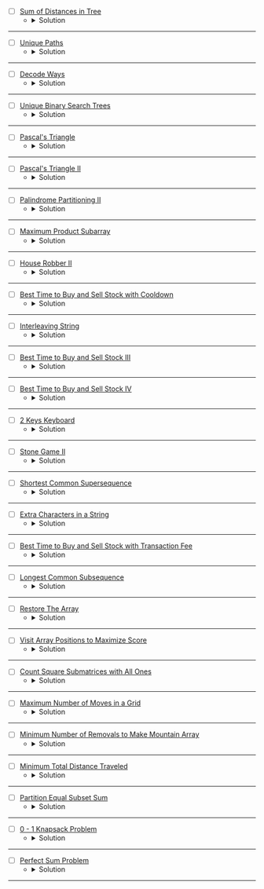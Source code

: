 * [ ] [Sum of Distances in Tree](https://leetcode.com/problems/sum-of-distances-in-tree/description/)
    * <details>
        <summary> Solution </summary>

        ```c++
            class Solution {
                void Populate(int node, int parent, vector<int>& nodeCount,
                            vector<int>& result, vector<vector<int>>& adj) {
                    nodeCount[node] = 1;
                    for (auto& child : adj[node]) {
                        if (child == parent) continue;
                        Populate(child, node, nodeCount, result, adj);
                        nodeCount[node] += nodeCount[child];
                        result[node] += result[child] + nodeCount[child];
                    }
                }

                void dfs(int node, int parent, int& n, vector<int>& nodeCount, vector<int>& result,
                        vector<vector<int>>& adj) {
                    if(parent != -1) {
                        result[node] = result[parent] + (n - nodeCount[node]) - nodeCount[node];
                    }
                    for(auto &child: adj[node]) {
                        if(child != parent) {
                            dfs(child, node, n, nodeCount, result, adj);
                        }
                    }
                }

            public:
                vector<int> sumOfDistancesInTree(int n, vector<vector<int>>& edges) {
                    vector<int> nodeCount(n), result(n);
                    vector<vector<int>> adj(n);
                    for (auto& edge : edges) {
                        int u = edge[0], v = edge[1];
                        adj[u].push_back(v);
                        adj[v].push_back(u);
                    }
                    Populate(0, -1, nodeCount, result, adj);
                    dfs(0, -1, n, nodeCount, result, adj);
                    return result;
                }
            };

    </details>

---



* [ ] [Unique Paths](https://leetcode.com/problems/unique-paths/description/)
    * <details>
        <summary> Solution </summary>

        ```c++
            class Solution {
                int dp[101][101];
                bool isValid(int i, int j, int n, int m) {
                    return (i >= 0 && i < n && j >= 0 && j < m);
                }
                // Memoization
                int Paths(int i, int j, int n, int m) {
                    if(!isValid(i, j, n, m)) return 0;
                    if(i == n - 1 && j == m - 1) return 1;
                    int &ret = dp[i][j];
                    if(~ret) return ret;
                    ret = Paths(i + 1, j, n, m);
                    ret += Paths(i, j + 1, n, m);
                    return ret;
                }
            public:
                int uniquePaths(int m, int n) {
                    // Iterative dp
                    dp[m - 1][n - 1] = 1;
                    for(int i = m - 1; i >= 0;i--) {
                        for(int j = n - 1; j >= 0;j--) {
                            if(isValid(i + 1, j, m, n)) dp[i][j] += dp[i + 1][j];
                            if(isValid(i, j + 1, m, n)) dp[i][j] += dp[i][j + 1];
                        }
                    }
                    return dp[0][0];
                }
            };

    </details>

---



* [ ] [Decode Ways](https://leetcode.com/problems/decode-ways/description/)
    * <details>
        <summary> Solution </summary>

        ```c++
            class Solution {
                int dp[101];
                int DecodeWays(int idx, int& n, string& str) {
                    if(idx == n)
                        return 1;
                    int& ret = dp[idx];
                    if(~ret)
                        return ret;
                    ret = 0;
                    if(str[idx] != '0') 
                        ret = DecodeWays(idx + 1, n, str);
                    if(idx + 1 < n && str[idx] != '0' && str[idx] < '3'){
                        if((str[idx] == '2' && str[idx + 1] <= '6') || str[idx] == '1') {
                            ret += DecodeWays(idx + 2, n, str);
                        }
                    }
                    return ret;
                }
            public:
                int numDecodings(string s) {
                    int n = s.size();
                    memset(dp, -1, sizeof(dp));
                    return DecodeWays(0, n, s);
                }
            };

    </details>

---



* [ ] [Unique Binary Search Trees](https://leetcode.com/problems/unique-binary-search-trees/description/)
    * <details>
        <summary> Solution </summary>

        ```c++
            class Solution {
                int dp[20][20];
                int BST(int left, int right) {
                    if(left == right) return 1;
                    int &ret = dp[left][right];
                    if(~ret) return ret;
                    ret = 0;
                    for(int i = left; i <= right;i++) {
                        if(i == left) ret += BST(left + 1, right);
                        else if(i == right) ret += BST(left, right - 1);
                        else ret += (BST(left, i - 1) * BST(i + 1, right));
                    }
                    return ret;
                }
            public:
                int numTrees(int n) {
                    memset(dp, -1, sizeof(dp));
                    return BST(1, n);
                }
            };

    </details>

---



* [ ] [Pascal's Triangle](https://leetcode.com/problems/pascals-triangle/description/)
    * <details>
        <summary> Solution </summary>

        ```c++
            class Solution {
            public:
                vector<vector<int>> generate(int numRows) {
                    vector<vector<int>> pascal(numRows);
                    for(int i = 0; i < numRows; i++) {
                        pascal[i] = vector<int>(i + 1);
                        pascal[i][0] = pascal[i][i] = 1;
                    }
                    for(int i = 1; i < numRows;i++) {
                        for(int j = 1; j < pascal[i].size() - 1;j++) {
                            pascal[i][j] += pascal[i - 1][j - 1] + pascal[i - 1][j];
                        }
                    }
                    return pascal;
                }
            };

    </details>

---



* [ ] [Pascal's Triangle II](https://leetcode.com/problems/pascals-triangle-ii/description/)
    * <details>
        <summary> Solution </summary>

        ```c++
            class Solution {
            public:
                vector<int> getRow(int rowIndex) {
                    vector<int> res(rowIndex + 1, 1);
                    for(int i = 1; i < rowIndex;i++) {
                        for(int j = i; j > 0;j--) {
                            res[j] += res[j - 1];
                        }
                    }
                    return res;
                }
            };

    </details>

---




* [ ] [Palindrome Partitioning II](https://leetcode.com/problems/palindrome-partitioning-ii/description/)
    * <details>
        <summary> Solution </summary>

        ```c++
            class Solution {
                void getAllPal(string& s, vector<vector<bool>>& pal, int& n) {
                    for(int i = 0; i < n;i++) {
                        int left = i, right = i;
                        while(left >= 0 && right < n && s[left] == s[right]) {
                            pal[left][right] = true;
                            left -= 1;
                            right += 1;
                        }
                    }
                    for(int i = 0; i < n - 1;i++) {
                        int left = i, right = i + 1;
                        while(left >= 0 && right < n && s[left] == s[right]) {
                            pal[left][right] = true;
                            left -= 1;
                            right += 1;
                        }
                    }
                }
                // Memoization
                int minPal(int idx, int& n, vector<vector<bool>>& pal, vector<int>& dp) {
                    if(idx == n)
                        return 0;
                    int& ret = dp[idx];
                    if(~ret)
                        return ret;
                    ret = 1e9;
                    for(int i = idx; i < n;i++) {
                        if(pal[idx][i]) ret = min(ret, minPal(i + 1, n, pal, dp) + 1);
                    }
                    return ret;
                }
            public:
                int minCut(string s) {
                    int n = s.size();
                    vector<int> dp(n, 1e9);
                    vector<vector<bool>> pal(n, vector<bool>(n));
                    getAllPal(s, pal, n);
                    // Iterative
                    for(int i = 0; i < n;i++) {
                        for(int j = i; j >= 0;j--) {
                            if(pal[j][i]) dp[i] = min(dp[i], (j == 0 ? 0 : dp[j - 1]) + 1);
                        }
                    }
                    return dp[n - 1] - 1;
                }
            };

    </details>

---




* [ ] [Maximum Product Subarray](https://leetcode.com/problems/maximum-product-subarray/description/)
    * <details>
        <summary> Solution </summary>

        ```c++
            class Solution {
            public:
                int maxProduct(vector<int>& nums) {
                    int n = nums.size();
                    int maxProduct = INT_MIN;
                    int mn = 1, mx = 1;
                    for(int i = 0; i < n;i++) {
                        if(nums[i] == 0) {
                            maxProduct = max(maxProduct, nums[i]);
                            mn = mx = 1;
                        }
                        else {
                            int temp = mn * nums[i];
                            mn = min({mn * nums[i], mx * nums[i], nums[i]});
                            mx = max({temp, mx * nums[i], nums[i]});
                            maxProduct = max(maxProduct, mx);
                        }
                    }
                    return maxProduct;
                }
            };

    </details>

---




* [ ] [House Robber II](https://leetcode.com/problems/house-robber-ii/description/)
    * <details>
        <summary> Solution </summary>

        ```c++
            class Solution {
                int Robber(int idx, int n, vector<int>& v, vector<int>& dp) {
                    if(idx >= n)
                        return 0;
                    int& ret = dp[idx];
                    if(~ret)
                        return ret;
                    ret = Robber(idx + 1, n, v, dp);
                    ret = max(ret, Robber(idx + 2, n, v, dp) + v[idx]);
                    return ret;
                }
            public:
                int rob(vector<int>& nums) {
                    int n = nums.size();
                    vector<int> dp1(n, -1), dp2(n, -1);
                    if(n == 1) return nums[0];
                    return max(Robber(0, n - 1, nums, dp1), Robber(1, n, nums, dp2));
                }
            };

    </details>

---




* [ ] [Best Time to Buy and Sell Stock with Cooldown](https://leetcode.com/problems/best-time-to-buy-and-sell-stock-with-cooldown/description/)
    * <details>
        <summary> Solution </summary>

        ```c++
            class Solution {
                int dp[5005][2];
                int BestTime(int idx, bool action, int& n, vector<int>& prices) {
                    if(idx >= n)
                        return 0;
                    int &ret = dp[idx][action];
                    if(~ret)
                        return ret;
                    ret = BestTime(idx + 1, action, n, prices);
                    if(action == false)
                        ret = max(ret, BestTime(idx + 1, true, n, prices) - prices[idx]);
                    else
                        ret = max(ret, BestTime(idx + 2, false, n, prices) + prices[idx]);
                    return ret;
                }
            public:
                int maxProfit(vector<int>& prices) {
                    int n = prices.size();
                    memset(dp, -1, sizeof(dp));
                    return BestTime(0, false, n, prices);
                }
            };

    </details>

---



* [ ] [Interleaving String](https://leetcode.com/problems/interleaving-string/description/)
    * <details>
        <summary> Solution </summary>

        ```c++
            class Solution {
                int dp[101][101];
                bool isPossible(int i, int j, string& s1, string& s2, string& s3) {
                    if(i == s1.size() && j == s2.size() && (i + j) == s3.size())
                        return true;
                    int &ret = dp[i][j];
                    if(~ret)
                        return ret;
                    ret = 0;
                    int idx = i + j;
                    if(i < s1.size() && s1[i] == s3[idx]) ret |= isPossible(i + 1, j, s1, s2, s3);
                    if(j < s2.size() && s2[j] == s3[idx]) ret |= isPossible(i, j + 1, s1, s2, s3);
                    return ret;
                }
            public:
                bool isInterleave(string s1, string s2, string s3) {
                    memset(dp, -1, sizeof(dp));
                    return isPossible(0, 0, s1, s2, s3);
                }
            };

    </details>

---




* [ ] [Best Time to Buy and Sell Stock III](https://leetcode.com/problems/best-time-to-buy-and-sell-stock-iii/description/)
    * <details>
        <summary> Solution </summary>

        ```c++
            class Solution {
                int dp[100001][101][2];
                int maxProfit(int idx, int&n, int rem, bool sell, vector<int>& prices) {
                    if(idx == n || rem == 0)
                        return 0;
                    int &ret = dp[idx][rem][sell];
                    if(~ret)
                        return ret;
                    ret = maxProfit(idx + 1, n, rem, sell, prices);
                    if(sell == false)
                        ret = max(ret, maxProfit(idx + 1, n, rem, true, prices) - prices[idx]);
                    else 
                        ret = max(ret, maxProfit(idx + 1, n, rem - 1, false, prices) + prices[idx]);
                    return ret;
                }
            public:
                int maxProfit(vector<int>& prices) {
                    int n = prices.size();
                    memset(dp, -1, sizeof(dp));
                    return maxProfit(0, n, 2, false, prices);
                }
            };

    </details>

---




* [ ] [Best Time to Buy and Sell Stock IV](https://leetcode.com/problems/best-time-to-buy-and-sell-stock-iv/description/)
    * <details>
        <summary> Solution </summary>

        ```c++
            class Solution {
                int dp[1001][101][2];
                int maxProfit(int idx, int&n, int rem, bool sell, vector<int>& prices) {
                    if(idx == n || rem == 0)
                        return 0;
                    int &ret = dp[idx][rem][sell];
                    if(~ret)
                        return ret;
                    ret = maxProfit(idx + 1, n, rem, sell, prices);
                    if(sell == false)
                        ret = max(ret, maxProfit(idx + 1, n, rem, true, prices) - prices[idx]);
                    else 
                        ret = max(ret, maxProfit(idx + 1, n, rem - 1, false, prices) + prices[idx]);
                    return ret;
                }
            public:
                int maxProfit(int k, vector<int>& prices) {
                    int n = prices.size();
                    memset(dp, -1, sizeof(dp));
                    return maxProfit(0, n, k, false, prices);
                }
            };

    </details>

---




* [ ] [2 Keys Keyboard](https://leetcode.com/problems/2-keys-keyboard/description/)
    * <details>
        <summary> Solution </summary>

        ```c++
            class Solution {
                int dp[1001][1001];
                int minSteps(int idx, int copy, int n) {
                    if(idx >= n)
                        return idx == n ? 0 : 1e8;
                    int &ret = dp[idx][copy];
                    if(~ret)
                        return ret;
                    if(copy == 0)
                        ret = minSteps(idx + 1, 1, n) + 2;
                    else {
                        ret = minSteps(idx + copy, copy, n) + 1;
                        ret = min(ret, minSteps(idx + idx, idx, n) + 2);
                    }
                    return ret;
                }
            public:
                int minSteps(int n) {
                    memset(dp, -1, sizeof(dp));
                    return minSteps(1, 0, n);
                }
            };

    </details>

---




* [ ] [Stone Game II](https://leetcode.com/problems/stone-game-ii/description/)
    * <details>
        <summary> Solution </summary>

        ```c++
            class Solution {
                int dp[101][101][2];
                int maxStones(int idx, int m, int n, bool flag, vector<int>& piles) {
                    if(idx >= n)
                        return 0;
                    int &ret = dp[idx][m][flag];
                    if(~ret)
                        return ret;
                    int sum = 0;
                    ret = (flag == 1 ? INT_MAX : 0);
                    for(int i = 0; i < 2 * m;++i) {
                        if(idx + i >= n)
                            break;
                        sum += piles[idx + i];
                        if(flag == 0)
                            ret = max(ret, maxStones(idx + i + 1, max(i + 1, m), n, flag ^ 1, piles) + sum);
                        else
                            ret = min(ret, maxStones(idx + i + 1, max(i + 1, m), n, flag ^ 1, piles));
                    }
                    return ret;
                }
            public:
                int stoneGameII(vector<int>& piles) {
                    int n = piles.size();
                    memset(dp, -1, sizeof(dp));
                    return maxStones(0, 1, n, 0, piles);
                }
            };

    </details>

---




* [ ] [Shortest Common Supersequence ](https://leetcode.com/problems/shortest-common-supersequence/description/)
    * <details>
        <summary> Solution </summary>

        ```c++
            class Solution {
                int dp[1001][1001];
                int shortestStr(int i, int j, int& n, int& m, string& s, string& t) {
                    if(i == n && j == m)
                        return 0;
                    if(i == n || j == m)
                        return (n - i) + (m - j);
                    int& ret = dp[i][j];
                    if(~ret)
                        return ret;
                    ret = shortestStr(i + 1, j + 1, n, m, s, t) + (s[i] == t[j] ? 1 : 2);
                    ret = min(ret, shortestStr(i + 1, j, n, m, s, t) + 1);
                    ret = min(ret, shortestStr(i, j + 1, n, m, s, t) + 1);
                    return ret;
                }
                
                void buildStr(int i, int j, int& n, int& m, string& s, string& t, string& res) {
                    if(i == n && j == m)
                        return;
                    if(i == n || j == m) {
                        for(int k = i; k < n;++k)
                            res += s[k];
                        for(int k = j; k < m;++k)
                            res += t[k];
                        return;
                    }
                    int ret = shortestStr(i, j, n, m, s, t);
                    int choice1 = shortestStr(i + 1, j + 1, n, m, s, t) + (s[i] == t[j] ? 1 : 2);
                    int choice2 = shortestStr(i + 1, j, n, m, s, t) + 1;
                    if(ret == choice1) {
                        // res += (s[i] == t[j] ? s[i] : s[i] + t[j]);
                        if(s[i] == t[j]) res += s[i];
                        else {
                            res += s[i];
                            res += t[j];
                        }
                        return buildStr(i + 1, j + 1, n, m, s, t, res);
                    }
                    else if(ret == choice2) {
                        res += s[i];
                        return buildStr(i + 1, j, n, m, s, t, res);
                    }
                    else {
                        res += t[j];
                        return buildStr(i, j + 1, n, m, s, t, res);
                    }
                }
            public:
                string shortestCommonSupersequence(string str1, string str2) {
                    int n = str1.size();
                    int m = str2.size();
                    string res = "";
                    memset(dp, -1, sizeof(dp));
                    // cout << shortestStr(0, 0, n, m, str1, str2) << endl;
                    buildStr(0, 0, n, m, str1, str2, res);
                    return res;
                }
            };

            /*
            "bbbaaaba"
            "bbababbb"
            */

    </details>

---



* [ ] [Extra Characters in a String](https://leetcode.com/problems/extra-characters-in-a-string/description/)
    * <details>
        <summary> Solution </summary>

        ```c++
            struct Trie {
                Trie* children[26];
                bool isEndOfWord;
                Trie() {
                    isEndOfWord = false;
                    for(int i = 0; i < 26;i++)
                        children[i] = nullptr;
                }
            };
            class Solution {
                int dp[55];
                void insert(Trie* root, string& str) {
                    int n = str.size();
                    for(int i = 0; i < n;i++) {
                        if(root->children[str[i] - 'a'] == nullptr) {
                            root->children[str[i] - 'a'] = new Trie();
                        }
                        root = root->children[str[i] - 'a'];
                    }
                    root->isEndOfWord = true;
                }
                int extraChar(int idx, int n, string& str, Trie* root) {
                    if(idx == n) return 0;
                    int &ret = dp[idx];
                    if(~ret) return ret;
                    ret = extraChar(idx + 1, n, str, root) + 1;
                    Trie* cur = root;
                    for(int i = idx; i < n;i++) {
                        if(cur->children[str[i] - 'a'] == nullptr)
                            break;
                        cur = cur->children[str[i] - 'a'];
                        if(cur->isEndOfWord)
                            ret = min(ret, extraChar(i + 1, n, str, root));
                    }
                    return ret;
                }
            public:
                int minExtraChar(string s, vector<string>& dictionary) {
                    int n = s.size();
                    int m = dictionary.size();
                    Trie* root = new Trie();
                    for(auto &str: dictionary)
                        insert(root, str);
                    memset(dp, -1, sizeof(dp));
                    return extraChar(0, n, s, root);
                }
            };
        
    </details>

---




* [ ] [Best Time to Buy and Sell Stock with Transaction Fee](https://leetcode.com/problems/best-time-to-buy-and-sell-stock-with-transaction-fee/description/)
    * <details>
        <summary> Solution </summary>

        ```c++
            class Solution {
                int dp[50005][2];
                int solve(int idx, bool take, int n, int fee, vector<int>& prices) {
                    if(idx == n) return take == false ? 0 : -1E9;
                    int& ret = dp[idx][take];
                    if(~ret) return ret;
                    ret = solve(idx + 1, take, n, fee, prices);
                    if(take == false) ret = max(ret, solve(idx + 1, take ^ 1, n, fee, prices) - prices[idx] - fee);
                    else ret = max(ret, solve(idx + 1, take ^ 1, n, fee, prices) + prices[idx]);
                    return ret;
                }
            public:
                int maxProfit(vector<int>& prices, int fee) {
                    int n = prices.size();
                    memset(dp, -1, sizeof(dp));
                    return solve(0, false, n, fee, prices);
                }
            };
        
    </details>

---



* [ ] [Longest Common Subsequence](https://leetcode.com/problems/longest-common-subsequence/description/)
    * <details>
        <summary> Solution </summary>

        ```c++
            class Solution {
                int dp[1001][1001];
                int solve(int i, int j, int n, int m, string& s, string& t) {
                    if(i == n || j == m) return 0;
                    int& ret = dp[i][j];
                    if(~ret) return ret;
                    if(s[i] == t[j]) return ret = solve(i + 1, j + 1, n, m, s, t) + 1;
                    ret = max(solve(i + 1, j, n, m, s, t), solve(i, j + 1, n, m, s, t));
                    return ret;
                }
            public:
                int longestCommonSubsequence(string text1, string text2) {
                    int n = text1.size();
                    int m = text2.size();
                    memset(dp, -1, sizeof(dp));
                    return solve(0, 0, n, m, text1, text2);
                }
            };
                
        
    </details>

---


* [ ] [Restore The Array](https://leetcode.com/problems/restore-the-array/description/)
    * <details>
        <summary> Solution </summary>

        ```c++
            class Solution {
                int dp[100005], mod = 1000000007;
                int cntArray(int idx, int n, int k, string& s) {
                    if(idx == n) return 1;
                    if((s[idx] - '0') == 0) return 0;
                    int& ret = dp[idx];
                    if(~ret) return ret;
                    ret = 0;
                    long long num = 0;
                    while(num <= k && idx < n) {
                        num *= 10;
                        num += (s[idx] - '0');
                        idx += 1;
                        if(num <= k) 
                            ret = (ret % mod) + (cntArray(idx, n, k, s) % mod);
                    }
                    return ret;
                }
            public:
                int numberOfArrays(string s, int k) {
                    int n = s.size();
                    memset(dp, -1, sizeof(dp));
                    return cntArray(0, n, k, s) % mod;
                }
            };
        
    </details>

---



* [ ] [Visit Array Positions to Maximize Score](https://leetcode.com/problems/visit-array-positions-to-maximize-score/description/)
    * <details>
        <summary> Solution </summary>

        ```c++
            class Solution {
                long long dp[100005][2];
                long long maxTotalScore(int idx, bool parity, int n, int x, vector<int>& arr) {
                    if(idx == n) return 0;
                    long long& ret = dp[idx][parity];
                    if(~ret) return ret;
                    ret = maxTotalScore(idx + 1, parity, n, x, arr);
                    ret = max(ret, maxTotalScore(idx + 1, arr[idx] & 1, n, x, arr) + arr[idx] - ((arr[idx] & 1) != parity ? x : 0));
                    return ret;
                }
            public:
                long long maxScore(vector<int>& nums, int x) {
                    int n = nums.size();
                    memset(dp, -1, sizeof(dp));
                    return maxTotalScore(1, nums[0] & 1, n, x, nums) + nums[0];
                }
            };
        
    </details>

---



* [ ] [Count Square Submatrices with All Ones](https://leetcode.com/problems/count-square-submatrices-with-all-ones/description/)
    * <details>
        <summary> Solution </summary>

        ```c++
            class Solution {
                int dp[303][303];
                bool isValid(int i, int j, int n, int m) {
                    return (i >= 0 && i < n && j >= 0 && j < m);
                }
                int countSquares(int i, int j, int n, int m, vector<vector<int>>& matrix) {
                    if(!isValid(i, j, n, m) || matrix[i][j] == 0) return 0;
                    int &ret = dp[i][j];
                    if(~ret) return ret;
                    int left = countSquares(i, j + 1, n, m, matrix);
                    int down = countSquares(i + 1, j, n, m, matrix);
                    int diag = countSquares(i + 1, j + 1, n, m, matrix);
                    ret = 1 + min({left, down, diag});
                    return ret;
                }
            public:
                int countSquares(vector<vector<int>>& matrix) {
                    int n = matrix.size();
                    int m = matrix[0].size();
                    int res = 0;
                    memset(dp, -1, sizeof(dp));
                    for(int i = 0; i < n;i++) {
                        for(int j = 0; j < m;j++) {
                            res += countSquares(i, j, n, m, matrix);
                        }
                    }
                    return res;
                }
            };
        
    </details>

---




* [ ] [Maximum Number of Moves in a Grid](https://leetcode.com/problems/maximum-number-of-moves-in-a-grid/description/)
    * <details>
        <summary> Solution </summary>

        ```c++
            class Solution {
                int dp[1001][1001];
                bool isValid(int i, int j, int n, int m) {
                    return (i >= 0 && i < n && j >= 0 && j < m);
                }
                int maxMoves(int i, int j, int n, int m, vector<vector<int>>& grid) {
                    int& ret = dp[i][j];
                    if(~ret) return ret;
                    ret = 0;
                    if(isValid(i - 1, j + 1, n, m) && grid[i - 1][j + 1] > grid[i][j])
                        ret = maxMoves(i - 1, j + 1, n, m, grid) + 1;
                    if(isValid(i, j + 1, n, m) && grid[i][j + 1] > grid[i][j])
                        ret = max(ret, maxMoves(i, j + 1, n, m, grid) + 1);
                    if(isValid(i + 1, j + 1, n, m) && grid[i + 1][j + 1] > grid[i][j])
                        ret = max(ret, maxMoves(i + 1, j + 1, n, m, grid) + 1);
                    return ret;
                }
            public:
                int maxMoves(vector<vector<int>>& grid) {
                    int n = grid.size(), m = grid[0].size(), res = 0;
                    memset(dp, -1, sizeof(dp));
                    for(int i = 0; i < n;i++) {
                        res = max(res, maxMoves(i, 0, n, m, grid));
                    }
                    return res;
                }
            };
        
    </details>

---




* [ ] [Minimum Number of Removals to Make Mountain Array](https://leetcode.com/problems/minimum-number-of-removals-to-make-mountain-array/description/)
    * <details>
        <summary> Solution </summary>

        ```c++
            class Solution {
            public:
                int minimumMountainRemovals(vector<int>& nums) {
                    int n = nums.size(), res = 0;
                    vector<int> lis(n, 1), lds(n, 1);
                    for(int i = 0; i < n;i++) {
                        for(int j = i - 1; j >= 0;j--) {
                            if(nums[i] > nums[j])
                                lis[i] = max(lis[i], lis[j] + 1);
                        }
                    }
                    for(int i = n - 1; i >= 0;i--) {
                        for(int j = i + 1; j < n;j++) {
                            if(nums[i] > nums[j]) 
                                lds[i] = max(lds[i], lds[j] + 1);
                        }
                    }
                    for(int i = 0; i < n;i++) {
                        if(lis[i] > 1 && lds[i] > 1) 
                            res = max(res, lis[i] + lds[i] - 1);
                    }
                    return n - res;
                }
            };
        
    </details>

---




* [ ] [Minimum Total Distance Traveled](https://leetcode.com/problems/minimum-total-distance-traveled/description/)
    * <details>
        <summary> Solution </summary>

        ```c++
            class Solution {
                long long minDistance(int r, int f, int n, int m, vector<int>& robot, vector<int>& facs,
                                vector<vector<long long>>& dp) {
                    if(r == n) return 0;
                    if(f == m) return 1e12;
                    long long &ret = dp[r][f];
                    if(~ret) return ret;
                    ret = minDistance(r, f + 1, n, m, robot, facs, dp);
                    ret = min(ret, minDistance(r + 1, f + 1, n, m, robot, facs, dp) + abs(robot[r] - facs[f]));
                    return ret;
                }
            public:
                long long minimumTotalDistance(vector<int>& robot, vector<vector<int>>& factory) {
                    int n = robot.size();
                    vector<int> facs;
                    for(auto &fac: factory) {
                        int limit = fac[1];
                        while(limit--)
                            facs.push_back(fac[0]);
                    }
                    sort(robot.begin(), robot.end());
                    sort(facs.begin(), facs.end());
                    int m = facs.size();
                    vector<vector<long long>> dp(n + 1, vector<long long>(m + 1, -1));
                    return minDistance(0, 0, n, m, robot, facs, dp);
                }
            };
        
    </details>

---




* [ ] [Partition Equal Subset Sum](https://leetcode.com/problems/partition-equal-subset-sum/description/)
    * <details>
        <summary> Solution </summary>

        ```c++
            class Solution {
                int dp[202][20004];
                bool canPartition(int idx, int rem, int n, vector<int>& arr) {
                    if(idx == n) return rem == 0;
                    int& ret = dp[idx][rem];
                    if(~ret) return ret;
                    ret = false;
                    ret |= canPartition(idx + 1, rem, n, arr);
                    if(rem >= arr[idx])
                        ret |= canPartition(idx + 1, rem - arr[idx], n, arr);
                    return ret;
                }
            public:
                bool canPartition(vector<int>& nums) {
                    int n = nums.size(), sum = 0;;
                    memset(dp, -1, sizeof(dp));
                    for(auto &it: nums) sum += it;
                    return (sum % 2 == 0 ? canPartition(0, sum / 2, n, nums) : false);
                }
            };
        
    </details>

---




* [ ] [0 - 1 Knapsack Problem](https://www.geeksforgeeks.org/problems/0-1-knapsack-problem0945/1?page=1&company=Microsoft&sortBy=submissions)
    * <details>
        <summary> Solution </summary>

        ```c++
            class Solution {
                int dp[1003][1003];
                int knapsack(int idx, int rem, int n, vector<int>& val, vector<int>& wt) {
                    if(idx == n)
                        return 0;
                    int& ret = dp[idx][rem];
                    if(~ret) return ret;
                    ret = knapsack(idx + 1, rem, n, val, wt);
                    if(rem >= wt[idx])
                        ret = max(ret, knapsack(idx + 1, rem - wt[idx], n, val, wt) + val[idx]);
                    return ret;
                }
            public:
                // Function to return max value that can be put in knapsack of capacity.
                int knapSack(int capacity, vector<int> &val, vector<int> &wt) {
                    // code here
                    memset(dp, -1, sizeof(dp));
                    return knapsack(0, capacity, val.size(), val, wt);
                }
            };
        
    </details>

---





* [ ] [Perfect Sum Problem](https://www.geeksforgeeks.org/problems/perfect-sum-problem5633/1?page=1&company=Microsoft&sortBy=submissions)
    * <details>
        <summary> Solution </summary>

        ```c++
            class Solution {
                int dp[1003][1003];
                int countSubset(int idx, int rem, int n, vector<int>& arr) {
                    if(idx == n || rem == 0)
                        return rem == 0;
                    int& ret = dp[idx][rem];
                    if(~ret) return ret;
                    ret = countSubset(idx + 1, rem, n, arr);
                    if(rem >= arr[idx])
                        ret += countSubset(idx + 1, rem - arr[idx], n, arr);
                    return ret;
                }
            public:
                int perfectSum(vector<int>& arr, int target) {
                    // code here
                    vector<int> newArr;
                    memset(dp, -1, sizeof(dp));
                    unordered_map<int, int> frq;
                    for(auto &it: arr) {
                        if(it != 0)
                            newArr.push_back(it);
                        frq[it] += 1;
                    }
                    int n = newArr.size();
                    int zero = (1 << frq[0]);
                    int res = countSubset(0, target, n, newArr) * zero;
                    return res;
                }
            };
        
    </details>

---